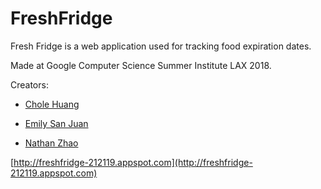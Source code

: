 # FreshFridge
Fresh Fridge is a web application used for tracking food expiration dates. 

Made at Google Computer Science Summer Institute LAX 2018.

Creators: 

- [Chole Huang](https://github.com/huangchloe) 
        
- [Emily San Juan](https://github.com/emily-sj)
        
- [Nathan Zhao](https://github.com/yimingnzhao)

[http://freshfridge-212119.appspot.com](http://freshfridge-212119.appspot.com)
